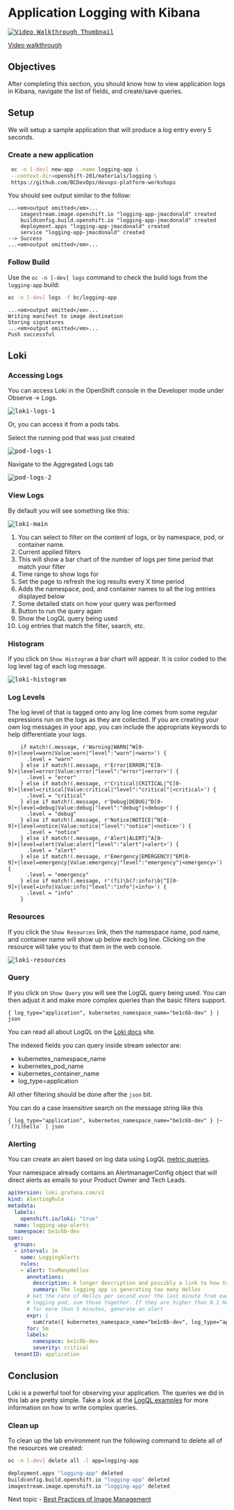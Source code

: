 # Application Logging with Kibana

<kbd>[![Video Walkthrough Thumbnail](././images/logging/logging-with-kibana.png)](https://youtu.be/VnpelRzTjOw)</kbd>

[Video walkthrough](https://youtu.be/VnpelRzTjOw)

## Objectives

After completing this section, you should know how to view application logs in Kibana, navigate the list of fields, and create/save queries.

## Setup

We will setup a sample application that will produce a log entry every 5 seconds.

### Create a new application

```bash
 oc -n [-dev] new-app --name logging-app \
 --context-dir=openshift-201/materials/logging \
 https://github.com/BCDevOps/devops-platform-workshops
```

You should see output similar to the follow:

```text
...<em>output omitted</em>...
    imagestream.image.openshift.io "logging-app-jmacdonald" created
    buildconfig.build.openshift.io "logging-app-jmacdonald" created
    deployment.apps "logging-app-jmacdonald" created
    service "logging-app-jmacdonald" created
--> Success
...<em>output omitted</em>...
```

### Follow Build

Use the `oc -n [-dev] logs` command to check the build logs from the `logging-app` build:

```bash
oc -n [-dev] logs -f bc/logging-app
```

```text
...<em>output omitted</em>...
Writing manifest to image destination
Storing signatures
...<em>output omitted</em>...
Push successful
```

## Loki

### Accessing Logs

You can access Loki in the OpenShift console in the Developer mode under Observe -> Logs.

<kbd>![loki-logs-1](images/logging/loki-logs-01.png)</kbd>

Or, you can access it from a pods tabs.

Select the running pod that was just created

<kbd>![pod-logs-1](images/logging/pod-logs-01.png)</kbd>

Navigate to the Aggregated Logs tab

<kbd>![pod-logs-2](images/logging/pod-logs-02.png)</kbd>

### View Logs

By default you will see something like this:

<kbd>![loki-main](images/logging/loki-main.png)</kbd>

1. You can select to filter on the content of logs, or by namespace, pod, or container name.
2. Current applied filters
3. This will show a bar chart of the number of logs per time period that match your filter
4. Time range to show logs for
5. Set the page to refresh the log results every X time period
6. Adds the namespace, pod, and container names to all the log entries displayed below
7. Some detailed stats on how your query was performed
8. Button to run the query again
9. Show the LogQL query being used
10. Log entries that match the filter, search, etc.

### Histogram

If you click on `Show Histogram` a bar chart will appear. It is color coded to the log level tag of each log message.

<kbd>![loki-histogram](images/logging/loki-histogram.png)</kbd>

### Log Levels

The log level of that is tagged onto any log line comes from some regular expressions run on the logs as they are collected. If you are creating your own log messages in your app, you can include the appropriate keywords to help differentiate your logs.

```text
    if match!(.message, r'Warning|WARN|^W[0-9]+|level=warn|Value:warn|"level":"warn"|<warn>') {
      .level = "warn"
    } else if match!(.message, r'Error|ERROR|^E[0-9]+|level=error|Value:error|"level":"error"|<error>') {
      .level = "error"
    } else if match!(.message, r'Critical|CRITICAL|^C[0-9]+|level=critical|Value:critical|"level":"critical"|<critical>') {
      .level = "critical"
    } else if match!(.message, r'Debug|DEBUG|^D[0-9]+|level=debug|Value:debug|"level":"debug"|<debug>') {
      .level = "debug"
    } else if match!(.message, r'Notice|NOTICE|^N[0-9]+|level=notice|Value:notice|"level":"notice"|<notice>') {
      .level = "notice"
    } else if match!(.message, r'Alert|ALERT|^A[0-9]+|level=alert|Value:alert|"level":"alert"|<alert>') {
      .level = "alert"
    } else if match!(.message, r'Emergency|EMERGENCY|^EM[0-9]+|level=emergency|Value:emergency|"level":"emergency"|<emergency>') {
      .level = "emergency"
    } else if match!(.message, r'(?i)\b(?:info)\b|^I[0-9]+|level=info|Value:info|"level":"info"|<info>') {
      .level = "info"
    }
```

### Resources

If you click the `Show Resources` link, then the namespace name, pod name, and container name will show up below each log line. Clicking on the resource will take you to that item in the web console.

<kbd>![loki-resources](images/logging/loki-resources.png)</kbd>

### Query

If you click on `Show Query` you will see the LogQL query being used. You can then adjust it and make more complex queries than the basic filters support.

```text
{ log_type="application", kubernetes_namespace_name="be1c6b-dev" } | json
```

You can read all about LogQL on the [Loki docs](https://grafana.com/docs/loki/latest/query/log_queries/) site.

The indexed fields you can query inside stream selector are:

- kubernetes_namespace_name
- kubernetes_pod_name
- kubernetes_container_name
- log_type=application

All other filtering should be done after the `json` bit.

You can do a case insensitive search on the message string like this

```text
{ log_type="application", kubernetes_namespace_name="be1c6b-dev" } |~ `(?i)hello` | json
```

### Alerting

You can create an alert based on log data using LogQL [metric queries](https://grafana.com/docs/loki/latest/query/metric_queries/).

Your namespace already contains an AlertmanagerConfig object that will direct alerts as emails to your Product Owner and Tech Leads.

```yaml
apiVersion: loki.grafana.com/v1
kind: AlertingRule
metadata:
  labels:
    openshift.io/loki: "true"
  name: logging-app-alerts
  namespace: be1c6b-dev
spec:
  groups:
  - interval: 1m
    name: LoggingAlerts
    rules:
    - alert: TooManyHellos
      annotations:
        description: A longer description and possibly a link to how to fix it goes here
        summary: The logging app is generating too many Hellos
      # Get the rate of Hellos per second over the last minute from each
      # logging pod, sum those together. If they are higher than 0.1 Hellos per second
      # for more than 5 minutes, generate an alert
      expr: |
        sum(rate({ kubernetes_namespace_name="be1c6b-dev", log_type="application", kubernetes_pod_name=~"logging-app-.+" } |= ` Hello ` [1m])) > 0.1
      for: 5m
      labels:
        namespace: be1c6b-dev
        severity: critical
  tenantID: application
```

## Conclusion

Loki is a powerful tool for observing your application. The queries we did in this lab are pretty simple. Take a look at the [LogQL examples](https://grafana.com/docs/loki/latest/query/query_examples/) for more information on how to write complex queries.

### Clean up

To clean up the lab environment run the following command to delete all of the resources we created:

```bash
oc -n [-dev] delete all -l app=logging-app

deployment.apps "logging-app" deleted
buildconfig.build.openshift.io "logging-app" deleted
imagestream.image.openshift.io "logging-app" deleted
```

Next topic - [Best Practices of Image Management](https://github.com/BCDevOps/devops-platform-workshops/blob/master/openshift-201/image-management.md)
